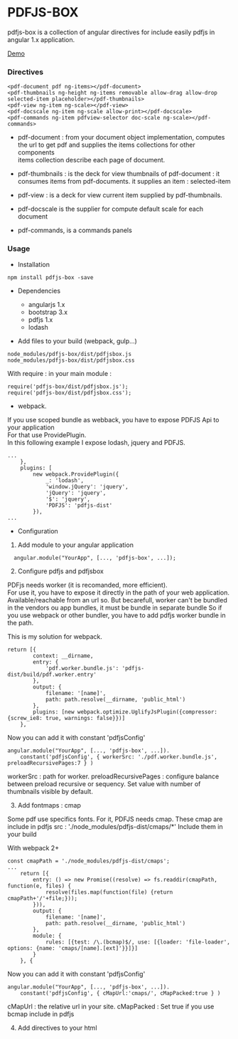 # PDFJS-BOX #

pdfjs-box is a collection of angular directives for include easily pdfjs in angular 1.x application.

[Demo](//jsfiddle.net/hhfrancois/chy4eesp/embedded/ "Demo on jsfiddle")

### Directives ###

~~~~    
<pdf-document pdf ng-items></pdf-document>
<pdf-thumbnails ng-height ng-items removable allow-drag allow-drop selected-item placeholder></pdf-thumbnails>
<pdf-view ng-item ng-scale></pdf-view>
<pdf-docscale ng-item ng-scale allow-print></pdf-docscale>
<pdf-commands ng-item pdfview-selector doc-scale ng-scale></pdf-commands>
~~~~    

  - pdf-document : from your document object implementation, computes the url to get pdf and supplies the items collections for other components   
	 items collection describe each page of document.

  - pdf-thumbnails : is the deck for view thumbnails of pdf-document : it consumes items from pdf-documents. it supplies an item : selected-item

  - pdf-view : is a deck for view current item supplied by pdf-thumbnails.

  - pdf-docscale is the supplier for compute default scale for each document

  - pdf-commands, is a commands panels

### Usage ###

* Installation

~~~~    
npm install pdfjs-box -save
~~~~    

* Dependencies

  * angularjs 1.x
  * bootstrap 3.x
  * pdfjs 1.x
  * lodash

* Add files to your build (webpack, gulp...)

~~~~    
node_modules/pdfjs-box/dist/pdfjsbox.js
node_modules/pdfjs-box/dist/pdfjsbox.css   
~~~~    

With require : in your main module : 

~~~~    
require('pdfjs-box/dist/pdfjsbox.js');
require('pdfjs-box/dist/pdfjsbox.css');
~~~~    


* webpack.

If you use scoped bundle as webback, you have to expose PDFJS Api to your application   
For that use ProvidePlugin.   
In this following example I expose lodash, jquery and PDFJS.   

~~~~   
...  
	},
	plugins: [
		new webpack.ProvidePlugin({
			_: 'lodash',
			'window.jQuery': 'jquery',
			'jQuery': 'jquery',
			'$': 'jquery',
			'PDFJS': 'pdfjs-dist'
		}),   
...  
~~~~    

* Configuration

1. Add module to your angular application

~~~~
  angular.module("YourApp", [..., 'pdfjs-box', ...]);
~~~~

2. Configure pdfjs and pdfjsbox

PDFjs needs worker (it is recomanded, more efficient).   
For use it, you have to expose it directly in the path of your web application. Available/reachable from an url so. 
But becarefull, worker can't be bundled in the vendors ou app bundles, it must be bundle in separate bundle 
So if you use webpack or other bundler, you have to add pdfjs worker bundle in the path.   

This is my solution for webpack.

~~~~
return [{
		context: __dirname,
		entry: {
			'pdf.worker.bundle.js': 'pdfjs-dist/build/pdf.worker.entry'
		},
		output: {
			filename: '[name]',
			path: path.resolve(__dirname, 'public_html')
		},
		plugins: [new webpack.optimize.UglifyJsPlugin({compressor: {screw_ie8: true, warnings: false}})]
	},
~~~~
Now you can add it with constant 'pdfjsConfig'

~~~~
angular.module("YourApp", [..., 'pdfjs-box', ...]).  
    constant('pdfjsConfig', { workerSrc: './pdf.worker.bundle.js', preloadRecursivePages:7 } )
~~~~

workerSrc : path for worker.
preloadRecursivePages : configure balance between preload recursive or sequency. Set value with number of thumbnails visible by default.

3. Add fontmaps : cmap

Some pdf use specifics fonts. For it, PDFJS needs cmap.
These cmap are include in pdfjs src : './node_modules/pdfjs-dist/cmaps/*'
Include them in your build

With webpack 2+

~~~~
const cmapPath = './node_modules/pdfjs-dist/cmaps';
...
	return [{
		entry: () => new Promise((resolve) => fs.readdir(cmapPath, function(e, files) {
			resolve(files.map(function(file) {return cmapPath+'/'+file;}));
		})),
		output: {
			filename: '[name]',
			path: path.resolve(__dirname, 'public_html')
		},
		module: {
			rules: [{test: /\.(bcmap)$/, use: [{loader: 'file-loader', options: {name: 'cmaps/[name].[ext]'}}]}]
		}
	}, {

~~~~
Now you can add it with constant 'pdfjsConfig'

~~~~
angular.module("YourApp", [..., 'pdfjs-box', ...]).  
    constant('pdfjsConfig', { cMapUrl:'cmaps/', cMapPacked:true } )
~~~~

cMapUrl : the relative url in your site.
cMapPacked : Set true if you use bcmap include in pdfjs

4. Add directives to your html

